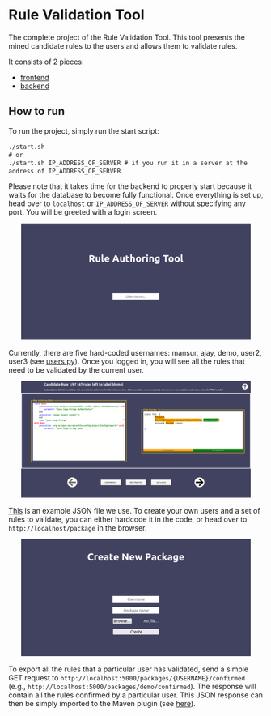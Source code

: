 # Rule Validation Tool

The complete project of the Rule Validation Tool. This tool presents the mined candidate rules to the users and allows them to validate rules.

It consists of 2 pieces:
- [frontend](./frontend/)
- [backend](./backend/)

## How to run

To run the project, simply run the start script:

```shell
./start.sh
# or
./start.sh IP_ADDRESS_OF_SERVER # if you run it in a server at the address of IP_ADDRESS_OF_SERVER
```

Please note that it takes time for the backend to properly start because it waits for the database to become fully functional. Once everything is set up, head over to `localhost` or `IP_ADDRESS_OF_SERVER` without specifying any port. You will be greeted with a login screen. 

<p align="center">
  <img src="../assets/1_login_landing_page.png" width="90%" />
</p>

Currently, there are five hard-coded usernames: mansur, ajay, demo, user2, user3 (see [users.py](./backend/src/db/users.py)). Once you logged in, you will see all the rules that need to be validated by the current user.

<p align="center">
  <img src="../assets/2_rule_validation_page.png" width="90%" />
</p>

[This](./backend/data/evaluation/original12.json) is an example JSON file we use. To create your own users and a set of rules to validate, you can either hardcode it in the code, or head over to `http://localhost/package` in the browser.

<p align="center">
  <img src="../assets/3_create_new_package_page.png" width="90%" />
</p>

To export all the rules that a particular user has validated, send a simple GET request to `http://localhost:5000/packages/{USERNAME}/confirmed` (e.g., `http://localhost:5000/packages/demo/confirmed`). The response will contain all the rules confirmed by a particular user. This JSON response can then be simply imported to the Maven plugin (see [here](../violation-detector/violation-detector-maven-plugin/src/main/resources/)). 